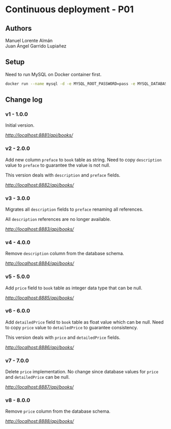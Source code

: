 # Continuous deployment - P01

## Authors

Manuel Lorente Almán  
Juan Ángel Garrido Lupiañez

## Setup  

Need to run MySQL on Docker container first.

``` sh
docker run --name mysql -d -e MYSQL_ROOT_PASSWORD=pass -e MYSQL_DATABASE=test -p 3306:3306 mysql:8
```

## Change log

### **v1 - 1.0.0**

Initial version.

*<http://localhost:8881/api/books/>*  

### **v2 - 2.0.0**

Add new column `preface` to `book` table as string. Need to copy `description` value to `preface` to guarantee the value is not null.

This version deals with `description` and `preface` fields.

*<http://localhost:8882/api/books/>*  

### **v3 - 3.0.0**

Migrates all `description` fields to `preface` renaming all references.

All `description` references are no longer available.

*<http://localhost:8883/api/books/>*  

### **v4 - 4.0.0**

Remove `description` column from the database schema.

*<http://localhost:8884/api/books/>*  

### **v5 - 5.0.0**

Add `price` field to `book` table as integer data type that can be null.

*<http://localhost:8885/api/books/>*  

### **v6 - 6.0.0**

Add `detailedPrice` field to `book` table as float value which can be null. Need to copy `price` value to `detailedPrice` to guarantee consistency.

This version deals with `price` and `detailedPrice` fields.

*<http://localhost:8886/api/books/>*  

### **v7 - 7.0.0**

Delete `price` implementation. No change since database values for `price` and `detailedPrice` can be null.

*<http://localhost:8887/api/books/>*  

### **v8 - 8.0.0**

Remove `price` column from the database schema.

*<http://localhost:8888/api/books/>*  
